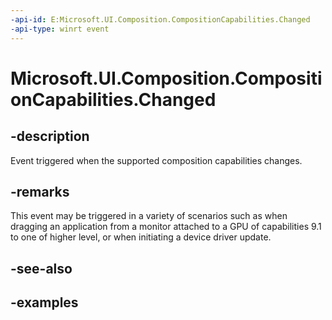 ```yaml
---
-api-id: E:Microsoft.UI.Composition.CompositionCapabilities.Changed
-api-type: winrt event
---
```


<!-- Event syntax.
public event TypedEventHandler Changed<CompositionCapabilities,  object>
-->

# Microsoft.UI.Composition.CompositionCapabilities.Changed

## -description
Event triggered when the supported composition capabilities changes.

## -remarks
This event may be triggered in a variety of scenarios such as when dragging an application from a monitor attached to a GPU of capabilities 9.1 to one of higher level, or when initiating a device driver update. 

## -see-also

## -examples

